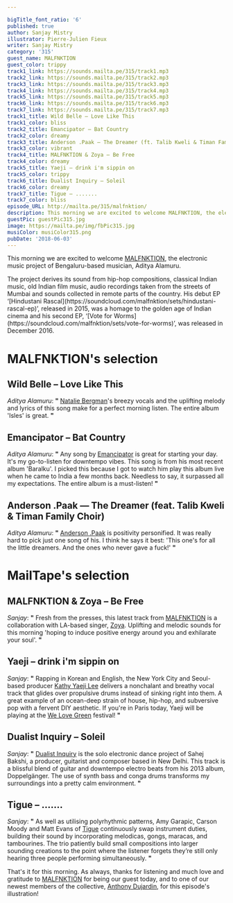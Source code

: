 ```yaml
---

bigTitle_font_ratio: '6'
published: true
author: Sanjay Mistry
illustrator: Pierre-Julien Fieux
writer: Sanjay Mistry
category: '315'
guest_name: MALFNKTION
guest_color: trippy
track1_link: https://sounds.mailta.pe/315/track1.mp3
track2_link: https://sounds.mailta.pe/315/track2.mp3
track3_link: https://sounds.mailta.pe/315/track3.mp3
track4_link: https://sounds.mailta.pe/315/track4.mp3
track5_link: https://sounds.mailta.pe/315/track5.mp3
track6_link: https://sounds.mailta.pe/315/track6.mp3
track7_link: https://sounds.mailta.pe/315/track7.mp3
track1_title: Wild Belle – Love Like This
track1_color: bliss
track2_title: Emancipator – Bat Country
track2_color: dreamy
track3_title: Anderson .Paak — The Dreamer (ft. Talib Kweli & Timan Family Choir)
track3_color: vibrant
track4_title: MALFNKTION & Zoya – Be Free
track4_color: dreamy
track5_title: Yaeji – drink i'm sippin on
track5_color: trippy
track6_title: Dualist Inquiry – Soleil
track6_color: dreamy
track7_title: Tigue – .......
track7_color: bliss
episode_URL: http://mailta.pe/315/malfnktion/
description: This morning we are excited to welcome MALFNKTION, the electronic music project of Bengaluru-based musician, Aditya Alamuru.
guestPic: guestPic315.jpg
image: https://mailta.pe/img/fbPic315.jpg
musiColor: musiColor315.png
pubDate: '2018-06-03'
---
```

This morning we are excited to welcome [MALFNKTION](https://malfnktion.bandcamp.com/), the electronic music project of Bengaluru-based musician, Aditya Alamuru.
<p>The project derives its sound from hip-hop compositions, classical Indian music, old Indian film music, audio recordings taken from the streets of Mumbai and sounds collected in remote parts of the country. His debut EP ‘[Hindustani Rascal](https://soundcloud.com/malfnktion/sets/hindustani-rascal-ep)’, released in 2015, was a homage to the golden age of Indian cinema and his second EP, ‘[Vote for Worms](https://soundcloud.com/malfnktion/sets/vote-for-worms)’, was released in December 2016.


# MALFNKTION's selection


## Wild Belle – Love Like This
_Aditya Alamuru_: **"** [Natalie Bergman](http://www.wildbelle.com/dreamland)'s breezy vocals and the uplifting melody and lyrics of this song make for a perfect morning listen. The entire album 'Isles' is great. **"** 

## Emancipator – Bat Country
_Aditya Alamuru_: **"** Any song by [Emancipator](http://emancipatormusic.com/) is great for starting your day. It's my go-to-listen for downtempo vibes. This song is from his most recent album 'Baralku'. I picked this because I got to watch him play this album live when he came to India a few months back. Needless to say, it surpassed all my expectations. The entire album is a must-listen!  **"** 

## Anderson .Paak — The Dreamer (feat. Talib Kweli & Timan Family Choir)
_Aditya Alamuru_: **"** [Anderson .Paak](http://www.andersonpaak.com/) is positivity personified. It was really hard to pick just one song of his. I think he says it best: 'This one's for all the little dreamers. And the ones who never gave a fuck!' **"** 


# MailTape's selection

## MALFNKTION & Zoya – Be Free
_Sanjay_: **"** Fresh from the presses, this latest track from [MALFNKTION](https://malfnktion.bandcamp.com/) is a collaboration with LA-based singer, [Zoya](http://www.zoyamusicofficial.com/). Uplifting and melodic sounds for this morning 'hoping to induce positive energy around you and exhilarate your soul'. **"** 

## Yaeji – drink i'm sippin on
_Sanjay_: **"** Rapping in Korean and English, the New York City and Seoul-based producer [Kathy Yaeji Lee](https://www.yaeji.nyc/) delivers a nonchalant and breathy vocal track that glides over propulsive drums instead of sinking right into them. A great example of an ocean-deep strain of house, hip-hop, and subversive pop with a fervent DIY aesthetic. If you're in Paris today, Yaeji will be playing at the [We Love Green](https://www.welovegreen.fr/?lang=en) festival! **"** 

##  Dualist Inquiry – Soleil
_Sanjay_: **"** [Dualist Inquiry](https://soundcloud.com/dualistinquiry) is the solo electronic dance project of Sahej Bakshi, a producer, guitarist and composer based in New Delhi. This track is a blissful blend of guitar and downtempo electro beats from his 2013 album, Doppelgänger. The use of synth bass and conga drums transforms my surroundings into a pretty calm environment. **"** 

## Tigue – .......
_Sanjay_: **"** As well as utilising polyrhythmic patterns, Amy Garapic, Carson Moody and Matt Evans of [Tigue](http://tiguemusic.com/) continuously swap instrument duties, building their sound by incorporating melodicas, gongs, maracas, and tambourines. The trio patiently build small compositions into larger sounding creations to the point where the listener forgets they’re still only hearing three people performing simultaneously. **"** 

That's it for this morning. As always, thanks for listening and much love and gratitude to [MALFNKTION](https://malfnktion.bandcamp.com/) for being our guest today, and to one of our newest members of the collective, [Anthony Dujardin](https://www.instagram.com/fromthegarden/), for this episode's illustration!
